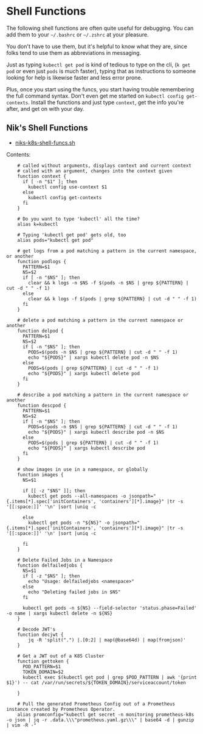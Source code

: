 # Shell Functions

The following shell functions are often quite useful for debugging.  You can add them to your `~/.bashrc` or `~/.zshrc` at your pleasure.

You don't have to use them, but it's helpful to know what they are, since folks tend to use them as abbreviations in messaging.  

Just as typing `kubectl get pod` is kind of tedious to type on the cli, (`k get pod` or even just `pods` is much faster), typing that as instructions to someone looking for help is likewise faster and less error prone.  

Plus, once you start using the funcs, you start having trouble remembering the full command syntax.  Don't even get me started on `kubectl config get-contexts`.  Install the functions and just type `context`, get the info you're after, and get on with  your day.

## Nik's Shell Functions

* [niks-k8s-shell-funcs.sh](niks-k8s-shell-funcs.sh)

Contents:

        # called without arguments, displays context and current context
        # called with an argument, changes into the context given
        function context {
          if [ -n "$1" ]; then
            kubectl config use-context $1
          else
            kubectl config get-contexts
          fi
        }

        # Do you want to type 'kubectl' all the time?
        alias k=kubectl

        # Typing 'kubectl get pod' gets old, too
        alias pods="kubectl get pod"

        # get logs from a pod matching a pattern in the current namespace, or another
        function podlogs {
          PATTERN=$1
          NS=$2
          if [ -n "$NS" ]; then
            clear && k logs -n $NS -f $(pods -n $NS | grep ${PATTERN} | cut -d " " -f 1)
          else
            clear && k logs -f $(pods | grep ${PATTERN} | cut -d " " -f 1)
          fi
        }

        # delete a pod matching a pattern in the current namespace or another
        function delpod {
          PATTERN=$1
          NS=$2
          if [ -n "$NS" ]; then
            PODS=$(pods -n $NS | grep ${PATTERN} | cut -d " " -f 1)
            echo "${PODS}" | xargs kubectl delete pod -n $NS
          else
            PODS=$(pods | grep ${PATTERN} | cut -d " " -f 1)
            echo "${PODS}" | xargs kubectl delete pod
          fi
        }

        # describe a pod matching a pattern in the current namespace or another
        function descpod {
          PATTERN=$1
          NS=$2
          if [ -n "$NS" ]; then
            PODS=$(pods -n $NS | grep ${PATTERN} | cut -d " " -f 1)
            echo "${PODS}" | xargs kubectl describe pod -n $NS
          else
            PODS=$(pods | grep ${PATTERN} | cut -d " " -f 1)
            echo "${PODS}" | xargs kubectl describe pod
          fi
        }

        # show images in use in a namespace, or globally
        function images {
          NS=$1

          if [[ -z "$NS" ]]; then
            kubectl get pods --all-namespaces -o jsonpath="{.items[*].spec['initContainers', 'containers'][*].image}" |tr -s '[[:space:]]' '\n' |sort |uniq -c

          else
            kubectl get pods -n "${NS}" -o jsonpath="{.items[*].spec['initContainers', 'containers'][*].image}" |tr -s '[[:space:]]' '\n' |sort |uniq -c

          fi
        }
            
        # Delete Failed Jobs in a Namespace
        function delfailedjobs {
          NS=$1
          if [ -z "$NS" ]; then
            echo "Usage: delfailedjobs <namespace>"
          else
            echo "Deleting failed jobs in $NS"
          fi

          kubectl get pods -n ${NS} --field-selector 'status.phase=Failed' -o name | xargs kubectl delete -n ${NS}
        }

        # Decode JWT's
        function decjwt {
            jq -R 'split(".") |.[0:2] | map(@base64d) | map(fromjson)'
        }

        # Get a JWT out of a K8S Cluster
        function gettoken {
          POD_PATTERN=$1
          TOKEN_DOMAIN=$2
          kubectl exec $(kubectl get pod | grep $POD_PATTERN | awk '{print $1}') -- cat /var/run/secrets/${TOKEN_DOMAIN}/serviceaccount/token

        }

        # Pull the generated Prometheus Config out of a Prometheus instance created by Prometheus Operator.
        alias promconfig="kubectl get secret -n monitoring prometheus-k8s -o json | jq -r .data.\\\"prometheus.yaml.gz\\\" | base64 -d | gunzip | vim -R -"

